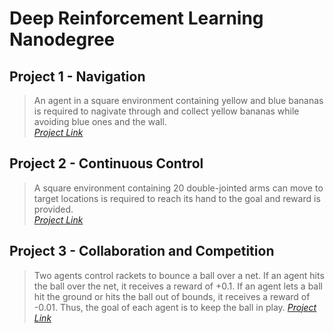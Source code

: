 # Deep Reinforcement Learning Nanodegree
## Project 1 - Navigation
> An agent in a square environment containing yellow and blue bananas is required to nagivate through and collect yellow bananas while avoiding blue ones and the wall.  
 *[Project Link](https://github.com/unfussygarlic/DRL-ND/tree/master/P1-Navigation)*
 
 ## Project 2 - Continuous Control
> A square environment containing 20 double-jointed arms can move to target locations is required to reach its hand to the goal and reward is provided.  
 *[Project Link](https://github.com/vmelan/DRLND-udacity/tree/master/p2_continuous_control)*
 
 ## Project 3 - Collaboration and Competition
> Two agents control rackets to bounce a ball over a net. If an agent hits the ball over the net, it receives a reward of +0.1. If an agent lets a ball hit the ground or hits the ball out of bounds, it receives a reward of -0.01. Thus, the goal of each agent is to keep the ball in play.
 *[Project Link](https://github.com/unfussygarlic/DRL-ND/tree/master/Multi%20Agent%20Tennis)*
